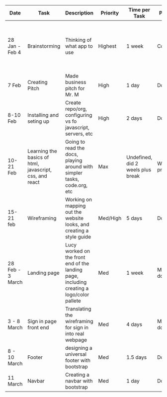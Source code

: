 |Date|Task|Description|Priority|Time per Task|Progress|Comment|
|----|----|-----------|--------|-------------|--------|-------|
|28 Jan - Feb 4| Brainstorming| Thinking of what app to use| Highest| 1 week| Completed|Decided to make an improved version of when2meet, to make scheduling easier|
|7 Feb| Creating Pitch| Made business pitch for Mr. M| High| 1 day|Done|Got approved|
|8-10 Feb| Installing and seting up| Create repo/org, configuring vs fo javascript, servers, etc| High| 2 days| Done| Issue with bsd blocking jquery|
|10-21 Feb| Learning the basics of html, javascript, css, and react| Going to read the docs, playing around with simpler tasks, code.org, etc| Max| Undefined, did 2 weels plus break| Work in progress| Only Alex knew javascript well. Abdaoned react because it was too hard.|
|15-21 feb| Wireframing| Working on mapping out the website looks, and creating a style guide| Med/High|5 days| Done| On team onenote|
|28 Feb - 3 March| Landing page| Lucy worked on the front end of the landing page, including creating a logo/color pallete|Med| 1 week| Mainky done| Cannot set background image with css or html|
|3 - 8 March| Sign in page front end| Translating the wireframing for sign in into real webpage| Med| 4 days| Mainly done| Same issue of background iaamge not working|
|8 - 10 March| Footer| designing a universal footer with bootstrap| Med| 1.5 days| Done| 1 hours| Scaling issue|
|11 March| Navbar| Creating a  navbar with bootstrap| Med| 1 day| Done| 1 hour| Need to make a new logo|


